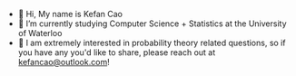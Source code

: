 - 👋 Hi, My name is Kefan Cao
- 👀 I’m currently studying Computer Science + Statistics at the University of Waterloo
- 🌱 I am extremely interested in probability theory related questions, so if you have any you'd like to share, please reach out at kefancao@outlook.com!

<!---
Kefancao/Kefancao is a ✨ special ✨ repository because its `README.md` (this file) appears on your GitHub profile.
You can click the Preview link to take a look at your changes.
--->
